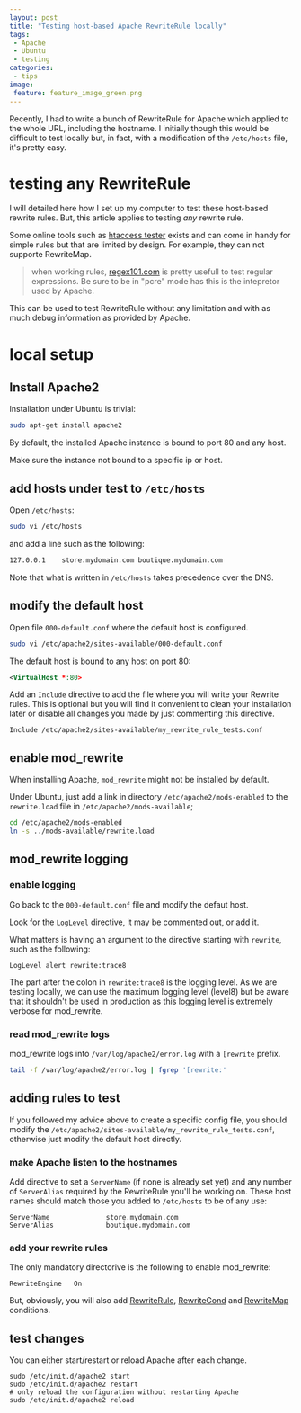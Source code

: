 ```yaml
---
layout: post
title: "Testing host-based Apache RewriteRule locally"
tags:
 - Apache
 - Ubuntu
 - testing
categories:
 - tips
image:
 feature: feature_image_green.png
---
```


Recently, I had to write a bunch of RewriteRule for Apache which applied to the whole URL, including the hostname.
I initially though this would be difficult to test locally but, in fact, with a modification of the `/etc/hosts` file, it's pretty easy.


# testing any RewriteRule

I will detailed here how I set up my computer to test these host-based rewrite rules. But, this article applies to testing *any* rewrite rule.

Some online tools such as [htaccess tester](http://htaccess.madewithlove.be/) exists and can come in handy for simple rules but that are limited by design.
For example, they can not supporte RewriteMap.

> when working rules, [regex101.com](http://regex101.com/#pcre) is pretty usefull to test regular expressions. Be sure to be in "pcre" mode has this is the intepretor used by Apache.

This can be used to test RewriteRule without any limitation and with as much debug information as provided by Apache.

# local setup

## Install Apache2

Installation under Ubuntu is trivial:

```sh
sudo apt-get install apache2
```

By default, the installed Apache instance is bound to port 80 and any host.

Make sure the instance not bound to a specific ip or host.

## add hosts under test to `/etc/hosts`

Open `/etc/hosts`:

```sh
sudo vi /etc/hosts
```

and add a line such as the following:

```sh
127.0.0.1    store.mydomain.com boutique.mydomain.com
```

Note that what is written in `/etc/hosts` takes precedence over the DNS.

## modify the default host

Open file `000-default.conf` where the default host is configured.

```sh
sudo vi /etc/apache2/sites-available/000-default.conf
```

The default host is bound to any host on port 80:

```xml
<VirtualHost *:80>
```

Add an `Include` directive to add the file where you will write your Rewrite rules.
This is optional but you will find it convenient to clean your installation later or disable all changes you made by just commenting this directive.

```
Include /etc/apache2/sites-available/my_rewrite_rule_tests.conf
```

## enable mod_rewrite

When installing Apache, `mod_rewrite` might not be installed by default.

Under Ubuntu, just add a link in directory `/etc/apache2/mods-enabled` to the `rewrite.load` file in `/etc/apache2/mods-available`;

```sh
cd /etc/apache2/mods-enabled
ln -s ../mods-available/rewrite.load
```

## mod_rewrite logging

### enable logging

Go back to the `000-default.conf` file and modify the defaut host.

Look for the `LogLevel` directive, it may be commented out, or add it.

What matters is having an argument to the directive starting with `rewrite`, such as the following:

```
LogLevel alert rewrite:trace8
```

The part after the colon in `rewrite:trace8` is the logging level.
As we are testing locally, we can use the maximum logging level (level8) but be aware that it shouldn't be used in production as this logging level is extremely verbose for mod_rewrite.

### read mod_rewrite logs

mod_rewrite logs into `/var/log/apache2/error.log` with a `[rewrite` prefix.

```sh
tail -f /var/log/apache2/error.log | fgrep '[rewrite:' 
```

## adding rules to test

If you followed my advice above to create a specific config file, you should modify the `/etc/apache2/sites-available/my_rewrite_rule_tests.conf`, otherwise just modify the default host directly.

### make Apache listen to the hostnames

Add directive to set a `ServerName` (if none is already set yet) and any number of `ServerAlias` required by the RewriteRule you'll be working on.
These host names should match those you added to `/etc/hosts` to be of any use:

```
ServerName              store.mydomain.com
ServerAlias             boutique.mydomain.com
```

### add your rewrite rules

The only mandatory directorive is the following to enable mod_rewrite:

```
RewriteEngine   On
```

But, obviously, you will also add [RewriteRule](http://httpd.apache.org/docs/2.4/en/mod/mod_rewrite.html#rewriterule), [RewriteCond](http://httpd.apache.org/docs/2.4/en/mod/mod_rewrite.html#rewritecond) and [RewriteMap](http://httpd.apache.org/docs/current/en/mod/mod_rewrite.html#rewritemap) conditions.

## test changes

You can either start/restart or reload Apache after each change.

```
sudo /etc/init.d/apache2 start
sudo /etc/init.d/apache2 restart
# only reload the configuration without restarting Apache
sudo /etc/init.d/apache2 reload
```
